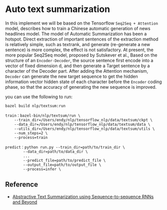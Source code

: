 # Auto text summarization

In this implement we will be based on the Tensorflow `Seq2Seq + Attention` model, describes how to train a Chinese automatic generation of news headlines model.
The model of Automatic Summarization has been a hotspot. Direct extraction of important sentences of the extraction method is relatively simple, such as textrank,
and generate (re-generate a new sentence) is more complex, the effect is not satisfactory. At present, the more popular Seq2Seq model, proposed by Sutskever et al.,
Based on the structure of an `Encoder-Decoder`, the source sentence first encode into a vector of fixed dimension d, and then generate a Target sentence by a character of the Decoder part.
After adding the Attention mechanism, `Decoder` can generate the new target sequence to get the hidden information vector hidden state of each character before the `Encoder` coding phase,
so that the accuracy of generating the new sequence is improved.

you can use the following to run:

```
bazel build nlp/textsum:run

train：bazel-bin/nlp/textsum/run \
    --train_dir=/Users/endy/nlp/tensorflow_nlp/data/textsum/ckpt \
    --data_dir=/Users/endy/nlp/tensorflow_nlp/data/textsum/data \
    --utils_dir=/Users/endy/nlp/tensorflow_nlp/data/textsum/utils \
    --num_steps=2 \
    --process=train
        
predict：python run.py --train_dir=path/to/train_dir \ 
        --data_dir=path/to/data_dir \
        ...
        --predict_file=path/to/predict_file \
        --output_file=path/to/output_file \
        --process=infer \
```

## Reference

- [Abstractive Text Summarization using Sequence-to-sequence RNNs and Beyond](https://arxiv.org/pdf/1602.06023.pdf)
